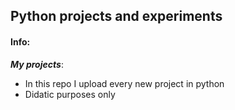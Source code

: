 ## Python projects and experiments

#### Info:

***My projects***: 
- In this repo I upload every new project in python
- Didatic purposes only
